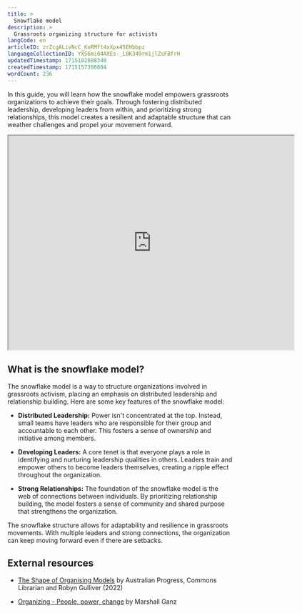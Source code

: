 ```yaml
---
title: >
  Snowflake model
description: >
  Grassroots organizing structure for activists
langCode: en
articleID: zrZcgALivNcC_KoRMft4xXpx45EHbbpz
languageCollectionID: YXS6mi04AXEs-_L8K349rm1jlZsFBfrH
updatedTimestamp: 1715182888348
createdTimestamp: 1715157308804
wordCount: 236
---
```


In this guide, you will learn how the snowflake model empowers grassroots organizations to achieve their goals. Through fostering distributed leadership, developing leaders from within, and prioritizing strong relationships, this model creates a resilient and adaptable structure that can weather challenges and propel your movement forward.

<div data-youtube-video=""><iframe width="640" height="480" allowfullscreen="true" src="https://www.youtube-nocookie.com/embed/rrOVr-lpa5E" start="0"></iframe></div>

## What is the snowflake model?

The snowflake model is a way to structure organizations involved in grassroots activism, placing an emphasis on distributed leadership and relationship building. Here are some key features of the snowflake model:

-   **Distributed Leadership:** Power isn't concentrated at the top. Instead, small teams have leaders who are responsible for their group and accountable to each other. This fosters a sense of ownership and initiative among members.
    
-   **Developing Leaders:** A core tenet is that everyone plays a role in identifying and nurturing leadership qualities in others. Leaders train and empower others to become leaders themselves, creating a ripple effect throughout the organization.
    
-   **Strong Relationships:** The foundation of the snowflake model is the web of connections between individuals. By prioritizing relationship building, the model fosters a sense of community and shared purpose that strengthens the organization.
    

The snowflake structure allows for adaptability and resilience in grassroots movements. With multiple leaders and strong connections, the organization can keep moving forward even if there are setbacks.

## External resources

-   [The Shape of Organising Models](https://commonslibrary.org/the-shape-of-organising-models/#The_Snowflake_Model) by Australian Progress, Commons Librarian and Robyn Gulliver (2022)
    
-   [Organizing - People, power, change](https://actionnetwork.org/user_files/user_files/000/041/455/original/organizing_people_power_changeadaptedfromMarshallGanz.pdf) by Marshall Ganz